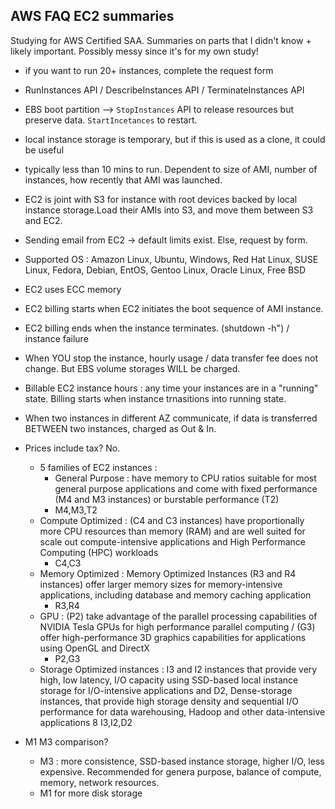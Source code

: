 ## AWS FAQ EC2 summaries
Studying for AWS Certified SAA. Summaries on parts that I didn't know + likely important. Possibly messy since it's for my own study!

* if you want to run 20+ instances, complete the request form

* RunInstances API / DescribeInstances API / TerminateInstances API

* EBS boot partition --> `StopInstances` API to release resources but preserve data. `StartIncetances` to restart.

* local instance storage is temporary, but if this is used as a clone, it could be useful

* typically less than 10 mins to run. Dependent to size of AMI, number of instances, how recently that AMI was launched.

* EC2 is joint with S3 for instance with root devices backed by local instance storage.Load their AMIs into S3, and move them between S3 and EC2. 

* Sending email from EC2 -> default limits exist. Else, request by form.

* Supported OS : Amazon Linux, Ubuntu, Windows, Red Hat Linux, SUSE Linux, Fedora, Debian, EntOS, Gentoo Linux, Oracle Linux, Free BSD

* EC2 uses ECC memory

* EC2 billing starts when EC2 initiates the boot sequence of AMI instance.

* EC2 billing ends when the instance terminates. (shutdown -h") / instance failure

* When YOU stop the instance, hourly usage / data transfer fee  does not change. But EBS volume storages WILL be charged.

* Billable EC2 instance hours : any time your instances are in a "running" state. Billing starts when instance trnasitions into running state.

* When two instances in different AZ communicate, if data is transferred BETWEEN two instances, charged as Out & In.

* Prices include tax? No.
    * 5 families of EC2 instances :
        * General Purpose : have memory to CPU ratios suitable for most general purpose applications and come with fixed performance (M4 and M3 instances) or burstable performance (T2)
        * M4,M3,T2
    * Compute Optimized : (C4 and C3 instances) have proportionally more CPU resources than memory (RAM) and are well suited for scale out compute-intensive applications and High Performance Computing (HPC) workloads
        * C4,C3   
    * Memory Optimized :  Memory Optimized Instances (R3 and R4 instances) offer larger memory sizes for memory-intensive applications, including database and memory caching application
        * R3,R4
    * GPU : (P2) take advantage of the parallel processing capabilities of NVIDIA Tesla GPUs for high performance parallel computing /  (G3) offer high-performance 3D graphics capabilities for applications using OpenGL and DirectX
        * P2,G3
    * Storage Optimized instances :  I3 and I2 instances that provide very high, low latency, I/O capacity using SSD-based local instance storage for I/O-intensive applications and D2, Dense-storage instances, that provide high storage density and sequential I/O performance for data warehousing, Hadoop and other data-intensive applications
        8 I3,I2,D2

* M1 M3 comparison?
    * M3 : more consistence, SSD-based instance storage, higher I/O, less expensive. Recommended for genera purpose, balance of compute, memory, network resources.
    * M1 for more disk storage



